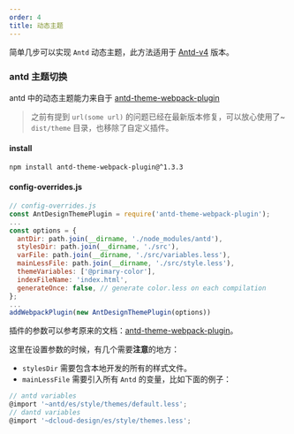 ```yaml
---
order: 4
title: 动态主题
---
```


简单几步可以实现 `Antd` 动态主题，此方法适用于 [Antd-v4](https://ant.design/) 版本。

### antd 主题切换

antd 中的动态主题能力来自于 [antd-theme-webpack-plugin](https://github.com/mzohaibqc/antd-theme-webpack-plugin)

> 之前有提到 `url(some url)` 的问题已经在最新版本修复，可以放心使用了~
> `dist/theme` 目录，也移除了自定义插件。

#### install

```bash
npm install antd-theme-webpack-plugin@^1.3.3
```

#### config-overrides.js

```js
// config-overrides.js
const AntDesignThemePlugin = require('antd-theme-webpack-plugin');
...
const options = {
  antDir: path.join(__dirname, './node_modules/antd'),
  stylesDir: path.join(__dirname, './src'),
  varFile: path.join(__dirname, './src/variables.less'),
  mainLessFile: path.join(__dirname, './src/style.less'),
  themeVariables: ['@primary-color'],
  indexFileName: 'index.html',
  generateOnce: false, // generate color.less on each compilation
};
...
addWebpackPlugin(new AntDesignThemePlugin(options))
```
插件的参数可以参考原来的文档：[antd-theme-webpack-plugin](https://github.com/mzohaibqc/antd-theme-webpack-plugin)。

这里在设置参数的时候，有几个需要**注意**的地方：

- `stylesDir` 需要包含本地开发的所有的样式文件。
- `mainLessFile` 需要引入所有 `Antd` 的变量，比如下面的例子：

```js
// antd variables
@import '~antd/es/style/themes/default.less';
// dantd variables
@import '~dcloud-design/es/style/themes.less';
```
